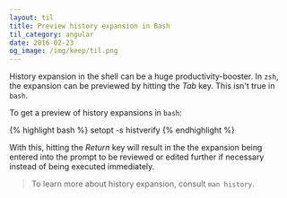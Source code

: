 ```yaml
---
layout: til
title: Preview history expansion in Bash
til_category: angular
date: 2016-02-23
og_image: /img/keep/til.png
---
```


History expansion in the shell can be a huge productivity-booster. In `zsh`, the expansion can be previewed by hitting the _Tab_ key. This isn't true in `bash`.

<!--stop-->

To get a preview of history expansions in `bash`:

{% highlight bash %}
setopt -s histverify
{% endhighlight %}

With this, hitting the _Return_ key will result in the the expansion being entered into the prompt to be reviewed or edited further if necessary instead of being executed immediately.

> To learn more about history expansion, consult `man history`.

